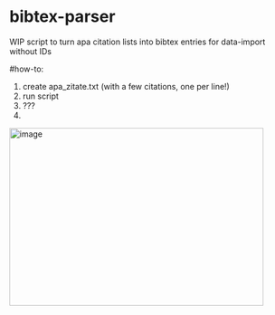 # bibtex-parser
WIP script to turn apa citation lists into bibtex entries for data-import without IDs

#how-to:
1. create apa_zitate.txt (with a few citations, one per line!)
2. run script
3. ???
4. 
<img width="449" height="314" alt="image" src="https://github.com/user-attachments/assets/e95b34a2-f3e5-4ce3-a2fa-ada12c0e756d" />


